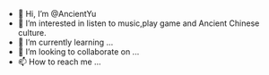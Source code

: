 - 👋 Hi, I’m @AncientYu
- 👀 I’m interested in listen to music,play game and Ancient Chinese culture.
- 🌱 I’m currently learning ...
- 💞️ I’m looking to collaborate on ...
- 📫 How to reach me ...

<!---
AncientYu/AncientYu is a ✨ special ✨ repository because its `README.md` (this file) appears on your GitHub profile.
You can click the Preview link to take a look at your changes.
--->
